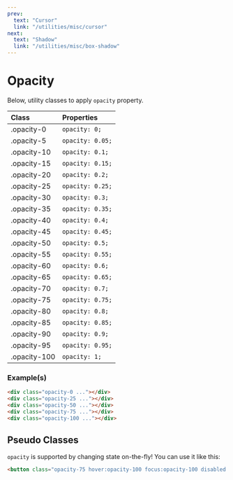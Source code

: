 ```yaml
---
prev:
  text: "Cursor"
  link: "/utilities/misc/cursor"
next:
  text: "Shadow"
  link: "/utilities/misc/box-shadow"
---
```


# Opacity

Below, utility classes to apply `opacity` property.

| Class        | Properties       |
| :----------- | :--------------- |
| .opacity-0   | `opacity: 0;`    |
| .opacity-5   | `opacity: 0.05;` |
| .opacity-10  | `opacity: 0.1;`  |
| .opacity-15  | `opacity: 0.15;` |
| .opacity-20  | `opacity: 0.2;`  |
| .opacity-25  | `opacity: 0.25;` |
| .opacity-30  | `opacity: 0.3;`  |
| .opacity-35  | `opacity: 0.35;` |
| .opacity-40  | `opacity: 0.4;`  |
| .opacity-45  | `opacity: 0.45;` |
| .opacity-50  | `opacity: 0.5;`  |
| .opacity-55  | `opacity: 0.55;` |
| .opacity-60  | `opacity: 0.6;`  |
| .opacity-65  | `opacity: 0.65;` |
| .opacity-70  | `opacity: 0.7;`  |
| .opacity-75  | `opacity: 0.75;` |
| .opacity-80  | `opacity: 0.8;`  |
| .opacity-85  | `opacity: 0.85;` |
| .opacity-90  | `opacity: 0.9;`  |
| .opacity-95  | `opacity: 0.95;` |
| .opacity-100 | `opacity: 1;`    |

### Example(s)

<div class="flex-row gap-x-2 radius-8 p-6 mt-8" style="background-color: var(--vp-c-bg-alt);">
  <div class="w-1/1 h-12 opacity-0 radius-4" style="background-color: var(--vp-c-brand-3);" />
  <div class="w-1/1 h-12 opacity-25 radius-4" style="background-color: var(--vp-c-brand-3);" />
  <div class="w-1/1 h-12 opacity-50 radius-4" style="background-color: var(--vp-c-brand-3);" />
  <div class="w-1/1 h-12 opacity-75 radius-4" style="background-color: var(--vp-c-brand-3);" />
  <div class="w-1/1 h-12 opacity-100 radius-4" style="background-color: var(--vp-c-brand-3);" />
</div>

```html
<div class="opacity-0 ..."></div>
<div class="opacity-25 ..."></div>
<div class="opacity-50 ..."></div>
<div class="opacity-75 ..."></div>
<div class="opacity-100 ..."></div>
```

## Pseudo Classes

`opacity` is supported by changing state on-the-fly! You can use it like this:

```html
<button class="opacity-75 hover:opacity-100 focus:opacity-100 disabled:opacity-50">...</button>
```
